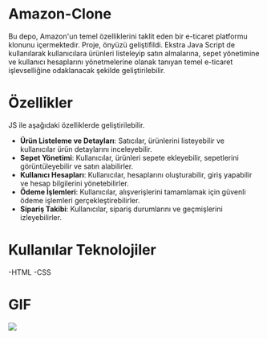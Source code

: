 # Amazon-Clone 
Bu depo, Amazon'un temel özelliklerini taklit eden bir e-ticaret platformu klonunu içermektedir. Proje, önyüzü geliştifildi. Ekstra Java Script de kullanılarak  kullanıcılara ürünleri listeleyip satın almalarına, sepet yönetimine ve kullanıcı hesaplarını yönetmelerine olanak tanıyan temel e-ticaret işlevselliğine odaklanacak şekilde geliştirilebilir.

# Özellikler 
JS ile aşağıdaki özelliklerde geliştirilebilir. 
- **Ürün Listeleme ve Detayları**: Satıcılar, ürünlerini listeyebilir ve kullanıcılar ürün detaylarını inceleyebilir.
- **Sepet Yönetimi**: Kullanıcılar, ürünleri sepete ekleyebilir, sepetlerini görüntüleyebilir ve satın alabilirler.
- **Kullanıcı Hesapları**: Kullanıcılar, hesaplarını oluşturabilir, giriş yapabilir ve hesap bilgilerini yönetebilirler.
- **Ödeme İşlemleri**: Kullanıcılar, alışverişlerini tamamlamak için güvenli ödeme işlemleri gerçekleştirebilirler.
- **Sipariş Takibi**: Kullanıcılar, sipariş durumlarını ve geçmişlerini izleyebilirler.

# Kullanılar Teknolojiler
-HTML
-CSS

# GIF
![](images/amazongif.gif)


